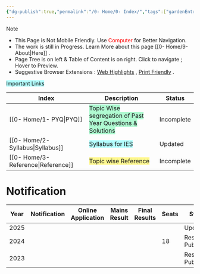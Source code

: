 ```yaml
---
{"dg-publish":true,"permalink":"/0- Home/0- Index/","tags":["gardenEntry"]}
---
```



> [!NOTE]
> 
> - This Page is Not Mobile Friendly. Use <font color="#ff0000">Computer</font> for Better Navigation.
> - The work is still in Progress. Learn More about this page [[0- Home/9- About\|Here]] .
> - Page Tree is on left  &  Table of Content is on right. Click to navigate ; Hover to Preview. 
> - Suggestive Browser Extensions : [Web Highlights](https://chromewebstore.google.com/detail/web-highlights-pdf-web-hi/hldjnlbobkdkghfidgoecgmklcemanhm) , [Print Friendly](https://chromewebstore.google.com/detail/printfriendly-print-and-p/ohlencieiipommannpdfcmfdpjjmeolj) . 



<span style="background:#b1ffff">Important Links</span>

| Index                       | Description                                                                                       | Status         |
| --------------------------- | ------------------------------------------------------------------------------------------------- | -------------- |
| [[0- Home/1- PYQ\|PYQ]]             | <span style="background:#affad1">Topic Wise segregation of Past Year Questions & Solutions</span> | Incomplete     |
| [[0- Home/2- Syllabus\|Syllabus]]   | <span style="background:#b1ffff">Syllabus for IES</span>                                          | Updated        |
| [[0- Home/3- Reference\|Reference]] | <span style="background:#fff88f">Topic wise Reference</span>                                      | Incomplete |


# Notification

| Year | Notification | Online Application | Mains Result | Final Results | Seats | Status           |
| ---- | ------------ | ------------------ | ------------ | ------------- | ----- | ---------------- |
| 2025 |              |                    |              |               |       | Upcoming         |
| 2024 |              |                    |              |               | 18    | Result Published |
| 2023 |              |                    |              |               |       | Result Published |
